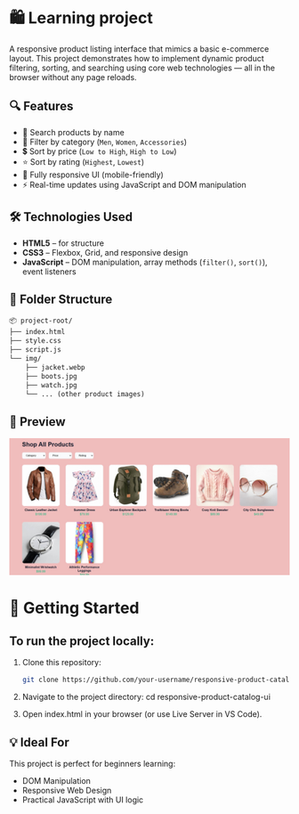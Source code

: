 # 🛍️ Learning project

A responsive product listing interface that mimics a basic e-commerce layout. This project demonstrates how to implement dynamic product filtering, sorting, and searching using core web technologies — all in the browser without any page reloads.

## 🔍 Features

- 🔎 Search products by name
- 🧩 Filter by category (`Men`, `Women`, `Accessories`)
- 💲 Sort by price (`Low to High`, `High to Low`)
- ⭐ Sort by rating (`Highest`, `Lowest`)
- 📱 Fully responsive UI (mobile-friendly)
- ⚡ Real-time updates using JavaScript and DOM manipulation

## 🛠️ Technologies Used

- **HTML5** – for structure
- **CSS3** – Flexbox, Grid, and responsive design
- **JavaScript** – DOM manipulation, array methods (`filter()`, `sort()`), event listeners

## 📁 Folder Structure
```
📦 project-root/
├── index.html
├── style.css
├── script.js
└── img/
    ├── jacket.webp
    ├── boots.jpg
    ├── watch.jpg
    └── ... (other product images)
```


## 📸 Preview
![Preview](img/Screenshot.jpg)

# 🚀 Getting Started

## To run the project locally:

1. Clone this repository:
   ```bash
   git clone https://github.com/your-username/responsive-product-catalog-ui.git
   
2. Navigate to the project directory:
cd responsive-product-catalog-ui

3. Open index.html in your browser (or use Live Server in VS Code).

## 💡 Ideal For
This project is perfect for beginners learning:
- DOM Manipulation
- Responsive Web Design
- Practical JavaScript with UI logic
